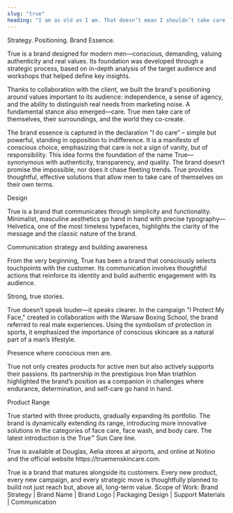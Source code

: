 ```yaml
---
slug: "true"
heading: "I am as old as I am. That doesn’t mean I shouldn’t take care of myself. True."
---
```


Strategy. Positioning. Brand Essence.

True is a brand designed for modern men—conscious, demanding, valuing authenticity and real values. Its foundation was developed through a strategic process, based on in-depth analysis of the target audience and workshops that helped define key insights.

Thanks to collaboration with the client, we built the brand's positioning around values important to its audience: independence, a sense of agency, and the ability to distinguish real needs from marketing noise. A fundamental stance also emerged—care. True men take care of themselves, their surroundings, and the world they co-create.

The brand essence is captured in the declaration “I do care” – simple but powerful, standing in opposition to indifference. It is a manifesto of conscious choice, emphasizing that care is not a sign of vanity, but of responsibility. This idea forms the foundation of the name True—synonymous with authenticity, transparency, and quality. The brand doesn’t promise the impossible, nor does it chase fleeting trends. True provides thoughtful, effective solutions that allow men to take care of themselves on their own terms.

Design

True is a brand that communicates through simplicity and functionality. Minimalist, masculine aesthetics go hand in hand with precise typography—Helvetica, one of the most timeless typefaces, highlights the clarity of the message and the classic nature of the brand.

Communication strategy and building awareness

From the very beginning, True has been a brand that consciously selects touchpoints with the customer. Its communication involves thoughtful actions that reinforce its identity and build authentic engagement with its audience.

Strong, true stories.

True doesn’t speak louder—it speaks clearer. In the campaign "I Protect My Face," created in collaboration with the Warsaw Boxing School, the brand referred to real male experiences. Using the symbolism of protection in sports, it emphasized the importance of conscious skincare as a natural part of a man’s lifestyle.

Presence where conscious men are.

True not only creates products for active men but also actively supports their passions. Its partnership in the prestigious Iron Man triathlon highlighted the brand’s position as a companion in challenges where endurance, determination, and self-care go hand in hand.

Product Range

True started with three products, gradually expanding its portfolio. The brand is dynamically extending its range, introducing more innovative solutions in the categories of face care, face wash, and body care. The latest introduction is the True™ Sun Care line.

True is available at Douglas, Aelia stores at airports, and online at Notino and the official website https:\/\/truemenskincare.com.

True is a brand that matures alongside its customers. Every new product, every new campaign, and every strategic move is thoughtfully planned to build not just reach but, above all, long-term value.
Scope of Work: Brand Strategy | Brand Name | Brand Logo | Packaging Design | Support Materials | Communication

